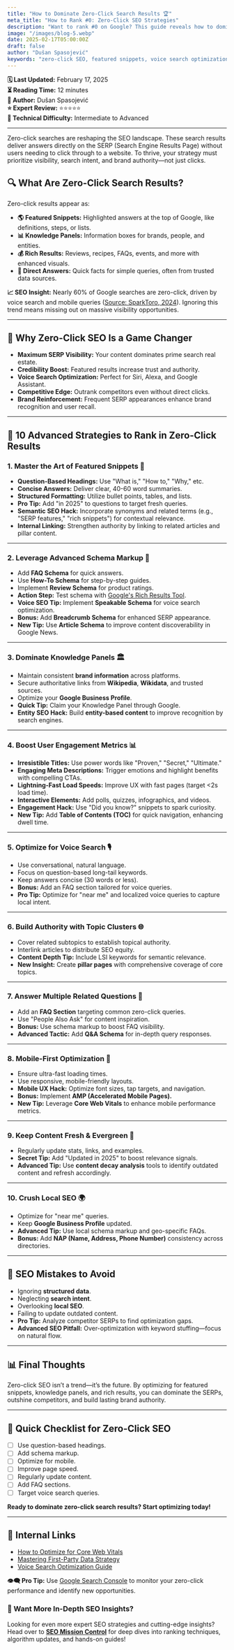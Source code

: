 ```yaml
---
title: "How to Dominate Zero-Click Search Results 🏆"
meta_title: "How to Rank #0: Zero-Click SEO Strategies"
description: "Want to rank #0 on Google? This guide reveals how to dominate zero-click searches with proven strategies for featured snippets, voice search, and knowledge panels."
image: "/images/blog-5.webp"
date: 2025-02-17T05:00:00Z
draft: false
author: "Dušan Spasojević"
keywords: "zero-click SEO, featured snippets, voice search optimization, knowledge panels, SERP dominance, schema markup, local SEO"
---
```


**🗓️ Last Updated:** February 17, 2025  
**⏳ Reading Time:** 12 minutes  
**👤 Author:** Dušan Spasojević  
**⭐ Expert Review:** ⭐⭐⭐⭐⭐  
**🌟 Technical Difficulty:** Intermediate to Advanced

---

Zero-click searches are reshaping the SEO landscape. These search results deliver answers directly on the SERP (Search Engine Results Page) without users needing to click through to a website. To thrive, your strategy must prioritize visibility, search intent, and brand authority—not just clicks.

## 🔍 What Are Zero-Click Search Results?

Zero-click results appear as:

- **🌎 Featured Snippets:** Highlighted answers at the top of Google, like definitions, steps, or lists.
- **📊 Knowledge Panels:** Information boxes for brands, people, and entities.
- **💰 Rich Results:** Reviews, recipes, FAQs, events, and more with enhanced visuals.
- **🚀 Direct Answers:** Quick facts for simple queries, often from trusted data sources.

**📈 SEO Insight:** Nearly 60% of Google searches are zero-click, driven by voice search and mobile queries ([Source: SparkToro, 2024](https://sparktoro.com)). Ignoring this trend means missing out on massive visibility opportunities.

---

## 🚀 Why Zero-Click SEO Is a Game Changer

- **Maximum SERP Visibility:** Your content dominates prime search real estate.
- **Credibility Boost:** Featured results increase trust and authority.
- **Voice Search Optimization:** Perfect for Siri, Alexa, and Google Assistant.
- **Competitive Edge:** Outrank competitors even without direct clicks.
- **Brand Reinforcement:** Frequent SERP appearances enhance brand recognition and user recall.

---

## 📆 10 Advanced Strategies to Rank in Zero-Click Results

### 1. **Master the Art of Featured Snippets 🌟**

- **Question-Based Headings:** Use "What is," "How to," "Why," etc.
- **Concise Answers:** Deliver clear, 40-60 word summaries.
- **Structured Formatting:** Utilize bullet points, tables, and lists.
- **Pro Tip:** Add "in 2025" to questions to target fresh queries.
- **Semantic SEO Hack:** Incorporate synonyms and related terms (e.g., "SERP features," "rich snippets") for contextual relevance.
- **Internal Linking:** Strengthen authority by linking to related articles and pillar content.

---

### 2. **Leverage Advanced Schema Markup 🔖**

- Add **FAQ Schema** for quick answers.
- Use **How-To Schema** for step-by-step guides.
- Implement **Review Schema** for product ratings.
- **Action Step:** Test schema with [Google's Rich Results Tool](https://search.google.com/test/rich-results).
- **Voice SEO Tip:** Implement **Speakable Schema** for voice search optimization.
- **Bonus:** Add **Breadcrumb Schema** for enhanced SERP appearance.
- **New Tip:** Use **Article Schema** to improve content discoverability in Google News.

---

### 3. **Dominate Knowledge Panels 🏛️**

- Maintain consistent **brand information** across platforms.
- Secure authoritative links from **Wikipedia**, **Wikidata**, and trusted sources.
- Optimize your **Google Business Profile**.
- **Quick Tip:** Claim your Knowledge Panel through Google.
- **Entity SEO Hack:** Build **entity-based content** to improve recognition by search engines.

---

### 4. **Boost User Engagement Metrics 📊**

- **Irresistible Titles:** Use power words like "Proven," "Secret," "Ultimate."
- **Engaging Meta Descriptions:** Trigger emotions and highlight benefits with compelling CTAs.
- **Lightning-Fast Load Speeds:** Improve UX with fast pages (target <2s load time).
- **Interactive Elements:** Add polls, quizzes, infographics, and videos.
- **Engagement Hack:** Use "Did you know?" snippets to spark curiosity.
- **New Tip:** Add **Table of Contents (TOC)** for quick navigation, enhancing dwell time.

---

### 5. **Optimize for Voice Search 🎙️**

- Use conversational, natural language.
- Focus on question-based long-tail keywords.
- Keep answers concise (30 words or less).
- **Bonus:** Add an FAQ section tailored for voice queries.
- **Pro Tip:** Optimize for "near me" and localized voice queries to capture local intent.

---

### 6. **Build Authority with Topic Clusters 🌐**

- Cover related subtopics to establish topical authority.
- Interlink articles to distribute SEO equity.
- **Content Depth Tip:** Include LSI keywords for semantic relevance.
- **New Insight:** Create **pillar pages** with comprehensive coverage of core topics.

---

### 7. **Answer Multiple Related Questions 🔄**

- Add an **FAQ Section** targeting common zero-click queries.
- Use "People Also Ask" for content inspiration.
- **Bonus:** Use schema markup to boost FAQ visibility.
- **Advanced Tactic:** Add **Q&A Schema** for in-depth query responses.

---

### 8. **Mobile-First Optimization 📱**

- Ensure ultra-fast loading times.
- Use responsive, mobile-friendly layouts.
- **Mobile UX Hack:** Optimize font sizes, tap targets, and navigation.
- **Bonus:** Implement **AMP (Accelerated Mobile Pages).**
- **New Tip:** Leverage **Core Web Vitals** to enhance mobile performance metrics.

---

### 9. **Keep Content Fresh & Evergreen 🔄**

- Regularly update stats, links, and examples.
- **Secret Tip:** Add "Updated in 2025" to boost relevance signals.
- **Advanced Tip:** Use **content decay analysis** tools to identify outdated content and refresh accordingly.

---

### 10. **Crush Local SEO 🌍**

- Optimize for "near me" queries.
- Keep **Google Business Profile** updated.
- **Advanced Tip:** Use local schema markup and geo-specific FAQs.
- **Bonus:** Add **NAP (Name, Address, Phone Number)** consistency across directories.

---

## 🚫 SEO Mistakes to Avoid

- Ignoring **structured data**.
- Neglecting **search intent**.
- Overlooking **local SEO**.
- Failing to update outdated content.
- **Pro Tip:** Analyze competitor SERPs to find optimization gaps.
- **Advanced SEO Pitfall:** Over-optimization with keyword stuffing—focus on natural flow.

---

## 📊 Final Thoughts

Zero-click SEO isn’t a trend—it’s the future. By optimizing for featured snippets, knowledge panels, and rich results, you can dominate the SERPs, outshine competitors, and build lasting brand authority.

---

## 🚀 Quick Checklist for Zero-Click SEO

- [ ] Use question-based headings.
- [ ] Add schema markup.
- [ ] Optimize for mobile.
- [ ] Improve page speed.
- [ ] Regularly update content.
- [ ] Add FAQ sections.
- [ ] Target voice search queries.

**Ready to dominate zero-click search results? Start optimizing today!**

---

## 🔗 Internal Links

- [How to Optimize for Core Web Vitals](./core-web-vitals.md)
- [Mastering First-Party Data Strategy](./first-party-data-strategy.md)
- [Voice Search Optimization Guide](./voice-search-optimization.md)

**👁‍🗨️ Pro Tip:** Use [Google Search Console](https://search.google.com/search-console) to monitor your zero-click performance and identify new opportunities.

### 🚀 Want More In-Depth SEO Insights?

Looking for even more expert SEO strategies and cutting-edge insights? Head over to **[SEO Mission Control](https://seomissioncontrol.com/)** for deep dives into ranking techniques, algorithm updates, and hands-on guides!
